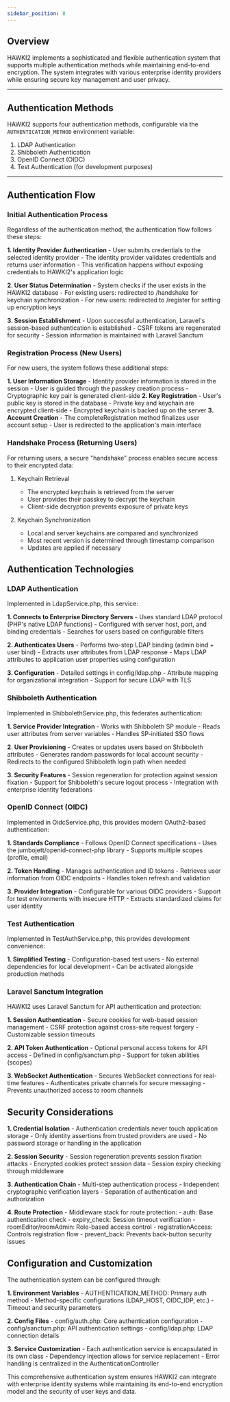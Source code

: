 ```yaml
---
sidebar_position: 8
---
```


## Overview

HAWKI2 implements a sophisticated and flexible authentication system that supports multiple
authentication methods while maintaining end-to-end encryption. The system integrates with various
enterprise identity providers while ensuring secure key management and user privacy.

---
## Authentication Methods

HAWKI2 supports four authentication methods, configurable via the `AUTHENTICATION_METHOD` environment
variable:

1. LDAP Authentication
2. Shibboleth Authentication
3. OpenID Connect (OIDC)
4. Test Authentication (for development purposes)

---
## Authentication Flow

### Initial Authentication Process

Regardless of the authentication method, the authentication flow follows these steps:

**1. Identity Provider Authentication**
    - User submits credentials to the selected identity provider
    - The identity provider validates credentials and returns user information
    - This verification happens without exposing credentials to HAWKI2's application logic

**2. User Status Determination**
    - System checks if the user exists in the HAWKI2 database
    - For existing users: redirected to /handshake for keychain synchronization
    - For new users: redirected to /register for setting up encryption keys

**3. Session Establishment**
    - Upon successful authentication, Laravel's session-based authentication is established
    - CSRF tokens are regenerated for security
    - Session information is maintained with Laravel Sanctum

### Registration Process (New Users)

For new users, the system follows these additional steps:

**1. User Information Storage**
    - Identity provider information is stored in the session
    - User is guided through the passkey creation process
    - Cryptographic key pair is generated client-side
**2. Key Registration**
    - User's public key is stored in the database
    - Private key and keychain are encrypted client-side
    - Encrypted keychain is backed up on the server
**3. Account Creation**
    - The completeRegistration method finalizes user account setup
    - User is redirected to the application's main interface

### Handshake Process (Returning Users)

For returning users, a secure "handshake" process enables secure access to their encrypted data:

1. Keychain Retrieval
    - The encrypted keychain is retrieved from the server
    - User provides their passkey to decrypt the keychain
    - Client-side decryption prevents exposure of private keys

2. Keychain Synchronization
    - Local and server keychains are compared and synchronized
    - Most recent version is determined through timestamp comparison
    - Updates are applied if necessary

## Authentication Technologies

### LDAP Authentication

Implemented in LdapService.php, this service:

**1. Connects to Enterprise Directory Servers**
    - Uses standard LDAP protocol (PHP's native LDAP functions)
    - Configured with server host, port, and binding credentials
    - Searches for users based on configurable filters

**2. Authenticates Users**
    - Performs two-step LDAP binding (admin bind + user bind)
    - Extracts user attributes from LDAP response
    - Maps LDAP attributes to application user properties using configuration

**3. Configuration**
    - Detailed settings in config/ldap.php
    - Attribute mapping for organizational integration
    - Support for secure LDAP with TLS

### Shibboleth Authentication

Implemented in ShibbolethService.php, this federates authentication:

**1. Service Provider Integration**
    - Works with Shibboleth SP module
    - Reads user attributes from server variables
    - Handles SP-initiated SSO flows

**2. User Provisioning**
    - Creates or updates users based on Shibboleth attributes
    - Generates random passwords for local account security
    - Redirects to the configured Shibboleth login path when needed

**3. Security Features**
    - Session regeneration for protection against session fixation
    - Support for Shibboleth's secure logout process
    - Integration with enterprise identity federations


### OpenID Connect (OIDC)

Implemented in OidcService.php, this provides modern OAuth2-based authentication:

**1. Standards Compliance**
    - Follows OpenID Connect specifications
    - Uses the jumbojett/openid-connect-php library
    - Supports multiple scopes (profile, email)

**2. Token Handling**
    - Manages authentication and ID tokens
    - Retrieves user information from OIDC endpoints
    - Handles token refresh and validation

**3. Provider Integration**
    - Configurable for various OIDC providers
    - Support for test environments with insecure HTTP
    - Extracts standardized claims for user identity

### Test Authentication

Implemented in TestAuthService.php, this provides development convenience:

**1. Simplified Testing**
    - Configuration-based test users
    - No external dependencies for local development
    - Can be activated alongside production methods

### Laravel Sanctum Integration

HAWKI2 uses Laravel Sanctum for API authentication and protection:

**1. Session Authentication**
    - Secure cookies for web-based session management
    - CSRF protection against cross-site request forgery
    - Customizable session timeouts

**2. API Token Authentication**
    - Optional personal access tokens for API access
    - Defined in config/sanctum.php
    - Support for token abilities (scopes)

**3. WebSocket Authentication**
    - Secures WebSocket connections for real-time features
    - Authenticates private channels for secure messaging
    - Prevents unauthorized access to room channels

## Security Considerations

**1. Credential Isolation**
    - Authentication credentials never touch application storage
    - Only identity assertions from trusted providers are used
    - No password storage or handling in the application

**2. Session Security**
    - Session regeneration prevents session fixation attacks
    - Encrypted cookies protect session data
    - Session expiry checking through middleware

**3. Authentication Chain**
    - Multi-step authentication process
    - Independent cryptographic verification layers
    - Separation of authentication and authorization

**4. Route Protection**
    - Middleware stack for route protection:
    - auth: Base authentication check
    - expiry_check: Session timeout verification
    - roomEditor/roomAdmin: Role-based access control
    - registrationAccess: Controls registration flow
    - prevent_back: Prevents back-button security issues

## Configuration and Customization

The authentication system can be configured through:

**1. Environment Variables**
    - AUTHENTICATION_METHOD: Primary auth method
    - Method-specific configurations (LDAP_HOST, OIDC_IDP, etc.)
    - Timeout and security parameters

**2. Config Files**
    - config/auth.php: Core authentication configuration
    - config/sanctum.php: API authentication settings
    - config/ldap.php: LDAP connection details

**3. Service Customization**
    - Each authentication service is encapsulated in its own class
    - Dependency injection allows for service replacement
    - Error handling is centralized in the AuthenticationController

This comprehensive authentication system ensures HAWKI2 can integrate with enterprise identity systems
while maintaining its end-to-end encryption model and the security of user keys and data.